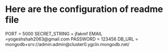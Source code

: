 <!DOCTYPE html>
<html lang="en">
<head>
    <meta charset="UTF-8">
    <meta name="viewport" content="width=device-width, initial-scale=1.0">
</head>
<body>
   <div>
    <h1>Here are the configuration of readme file</h1>
   </div> 
   <div>
    PORT = 5000
    SECRET_STRING = jfakmf
    EMAIL =yogeshshah2063@gmail.com
    PASSWORD = 123456
    DB_URL = mongodb+srv://admin:admin@cluster0.ygcln.mongodb.net/
   </div>
</body>
</html>